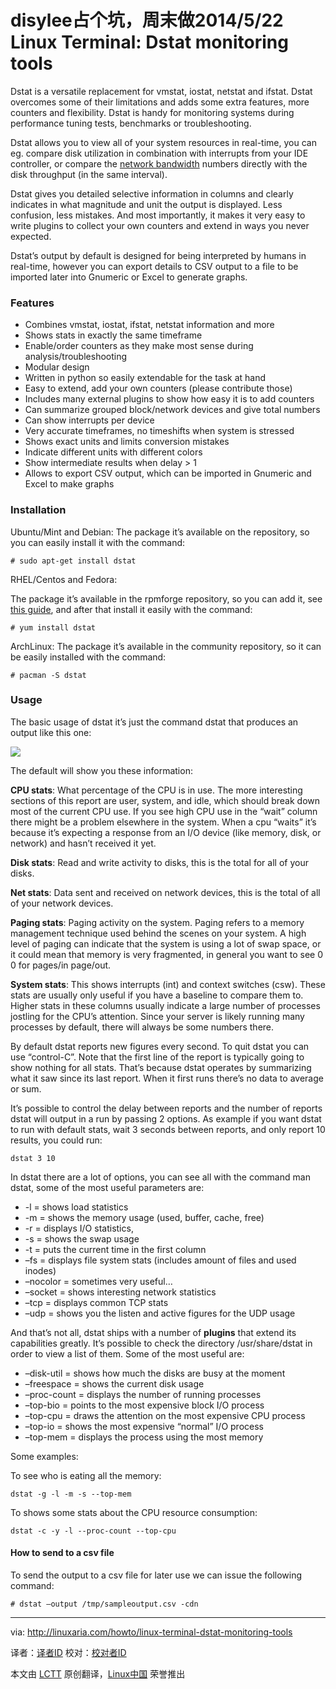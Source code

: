 disylee占个坑，周末做2014/5/22
Linux Terminal: Dstat monitoring tools
================================================================================
Dstat is a versatile replacement for vmstat, iostat, netstat and ifstat. Dstat overcomes some of their limitations and adds some extra features, more counters and flexibility. Dstat is handy for monitoring systems during performance tuning tests, benchmarks or troubleshooting.

Dstat allows you to view all of your system resources in real-time, you can eg. compare disk utilization in combination with interrupts from your IDE controller, or compare the [network bandwidth][1] numbers directly with the disk throughput (in the same interval).

Dstat gives you detailed selective information in columns and clearly indicates in what magnitude and unit the output is displayed. Less confusion, less mistakes. And most importantly, it makes it very easy to write plugins to collect your own counters and extend in ways you never expected.

Dstat’s output by default is designed for being interpreted by humans in real-time, however you can export details to CSV output to a file to be imported later into Gnumeric or Excel to generate graphs.

### Features ###

- Combines vmstat, iostat, ifstat, netstat information and more
- Shows stats in exactly the same timeframe
- Enable/order counters as they make most sense during analysis/troubleshooting
- Modular design
- Written in python so easily extendable for the task at hand
- Easy to extend, add your own counters (please contribute those)
- Includes many external plugins to show how easy it is to add counters
- Can summarize grouped block/network devices and give total numbers
- Can show interrupts per device
- Very accurate timeframes, no timeshifts when system is stressed
- Shows exact units and limits conversion mistakes
- Indicate different units with different colors
- Show intermediate results when delay > 1
- Allows to export CSV output, which can be imported in Gnumeric and Excel to make graphs

### Installation ###

Ubuntu/Mint and Debian:
The package it’s available on the repository, so you can easily install it with the command:

    # sudo apt-get install dstat

RHEL/Centos and Fedora:

The package it’s available in the rpmforge repository, so you can add it, see [this guide][2], and after that install it easily with the command:

    # yum install dstat

ArchLinux:
The package it’s available in the community repository, so it can be easily installed with the command:

    # pacman -S dstat

### Usage ###

The basic usage of dstat it’s just the command dstat that produces an output like this one:

![](http://cdn.linuxaria.com/wp-content/uploads/2014/05/dstat.png)

The default will show you these information:

**CPU stats**: What percentage of the CPU is in use. The more interesting sections of this report are user, system, and idle, which should break down most of the current CPU use. If you see high CPU use in the “wait” column there might be a problem elsewhere in the system. When a cpu “waits” it’s because it’s expecting a response from an I/O device (like memory, disk, or network) and hasn’t received it yet.

**Disk stats**: Read and write activity to disks, this is the total for all of your disks.

**Net stats**: Data sent and received on network devices, this is the total of all of your network devices.

**Paging stats**: Paging activity on the system. Paging refers to a memory management technique used behind the scenes on your system. A high level of paging can indicate that the system is using a lot of swap space, or it could mean that memory is very fragmented, in general you want to see 0 0 for pages/in page/out.

**System stats**: This shows interrupts (int) and context switches (csw). These stats are usually only useful if you have a baseline to compare them to. Higher stats in these columns usually indicate a large number of processes jostling for the CPU’s attention. Since your server is likely running many processes by default, there will always be some numbers there.

By default dstat reports new figures every second. To quit dstat you can use “control-C”.
Note that the first line of the report is typically going to show nothing for all stats.
That’s because dstat operates by summarizing what it saw since its last report. When it first runs there’s no data to average or sum.

It’s possible to control the delay between reports and the number of reports dstat will output in a run by passing 2 options. As example if you want dstat to run with default stats, wait 3 seconds between reports, and only report 10 results, you could run:

    dstat 3 10

In dstat there are a lot of options, you can see all with the command man dstat, some of the most useful parameters are:

- -l = shows load statistics
- -m = shows the memory usage (used, buffer, cache, free)
- -r = displays I/O statistics,
- -s = shows the swap usage
- -t = puts the current time in the first column
- –fs = displays file system stats (includes amount of files and used inodes)
- –nocolor = sometimes very useful…
- –socket = shows interesting network statistics
- –tcp = displays common TCP stats
- –udp = shows you the listen and active figures for the UDP usage

And that’s not all, dstat ships with a number of **plugins** that extend its capabilities greatly. It’s possible to check the directory /usr/share/dstat in order to view a list of them. Some of the most useful are:

- –disk-util = shows how much the disks are busy at the moment
- –freespace = shows the current disk usage
- –proc-count = displays the number of running processes
- –top-bio = points to the most expensive block I/O process
- –top-cpu = draws the attention on the most expensive CPU process
- –top-io = shows the most expensive “normal” I/O process
- –top-mem = displays the process using the most memory

Some examples:

To see who is eating all the memory:

    dstat -g -l -m -s --top-mem

To shows some stats about the CPU resource consumption:

    dstat -c -y -l --proc-count --top-cpu

#### How to send to a csv file ####

To send the output to a csv file for later use we can issue the following command:

    # dstat –output /tmp/sampleoutput.csv -cdn

--------------------------------------------------------------------------------

via: http://linuxaria.com/howto/linux-terminal-dstat-monitoring-tools

译者：[译者ID](https://github.com/译者ID) 校对：[校对者ID](https://github.com/校对者ID)

本文由 [LCTT](https://github.com/LCTT/TranslateProject) 原创翻译，[Linux中国](http://linux.cn/) 荣誉推出

[1]:http://linuxaria.com/tag/network
[2]:http://www.tecmint.com/install-and-enable-rpmforge-repository-in-rhel-centos-6-5-4/
